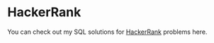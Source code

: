# HackerRank
You can check out my SQL solutions for [HackerRank](https://www.hackerrank.com/) problems here.


